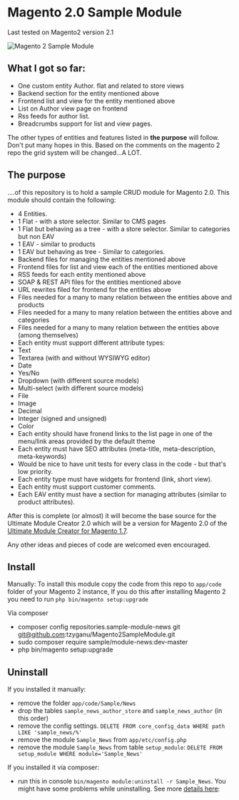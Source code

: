 Magento 2.0 Sample Module
====================

Last tested on Magento2 version 2.1


![Magento 2 Sample Module](http://i.imgur.com/Ma6v2gs.jpg)

What I got so far:
----------

 - One custom entity Author. flat and related to store views
 - Backend section for the entity mentioned above
 - Frontend list and view for the entity mentioned above
 - List on Author view page on frontend
 - Rss feeds for author list.
 - Breadcrumbs support for list and view pages.

The other types of entities and features listed in **the purpose** will follow.
Don't put many hopes in this. Based on the comments on the magento 2 repo the grid system will be changed...A LOT.

The purpose
----------

....of this repository is to hold a sample CRUD module for Magento 2.0.
This module should contain the following:

 * 4 Entities.
  * 1 Flat - with a store selector. Similar to CMS pages
  * 1 Flat but behaving as a tree - with a store selector. Similar to categories but non EAV
  * 1 EAV - similar to products
  * 1 EAV but behaving as tree - Similar to categories.
 * Backend files for managing the entities mentioned above
 * Frontend files for list and view each of the entities mentioned above
 * RSS feeds for each entity mentioned above
 * SOAP & REST API files for the entities mentioned above
 * URL rewrites filed for frontend for the entities above
 * Files needed for a many to many relation between the entities above and products
 * Files needed for a many to many relation between the entities above and categories
 * Files needed for a many to many relation between the entities above (among themselves)
 * Each entity must support different attribute types:
  * Text
  * Textarea (with and without WYSIWYG editor)
  * Date
  * Yes/No
  * Dropdown (with different source models)
  * Multi-select (with different source models)
  * File
  * Image
  * Decimal
  * Integer (signed and unsigned)
  * Color
 * Each entity should have fronend links to the list page in one of the menu/link areas provided by the default theme
 * Each entity must have SEO attributes (meta-title, meta-description, meta-keywords)
 * Would be nice to have unit tests for every class in the code - but that's low priority.
 * Each entity type must have widgets for frontend (link, short view).
 * Each entity must support customer comments.
 * Each EAV entity must have a section for managing attributes (similar to product attributes).

After this is complete (or almost) it will become the base source for the Ultimate Module Creator 2.0 which will be a version for Magento 2.0 of the [Ultimate Module Creator for Magento 1.7](https://github.com/tzyganu/UMC1.9).

Any other ideas and pieces of code are welcomed even encouraged.

Install
-----

Manually:
To install this module copy the code from this repo to `app/code` folder of your Magento 2 instance,
If you do this after installing Magento 2 you need to run `php bin/magento setup:upgrade`

Via composer

 - composer config repositories.sample-module-news git git@github.com:tzyganu/Magento2SampleModule.git
 - sudo composer require sample/module-news:dev-master
 - php bin/magento setup:upgrade


Uninstall
--------

If you installed it manually:
 - remove the folder `app/code/Sample/News`
 - drop the tables `sample_news_author_store` and `sample_news_author` (in this order)
 - remove the config settings.  `DELETE FROM core_config_data WHERE path LIKE 'sample_news/%'`
 - remove the module `Sample_News` from `app/etc/config.php`
 - remove the module `Sample_News` from table `setup_module`: `DELETE FROM setup_module WHERE module='Sample_News'`

If you installed it via composer:
 - run this in console  `bin/magento module:uninstall -r Sample_News`. You might have some problems while uninstalling. See more [details here](http://magento.stackexchange.com/q/123544/146):
